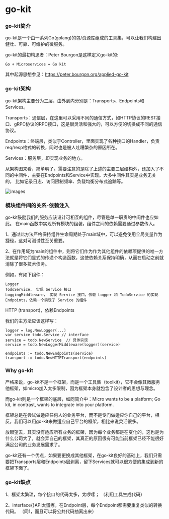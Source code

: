 # go-kit

### go-kit简介

go-kit是一个由一系列Go(golang)的包/资源库组成的工具集，可以让我们构建出健壮、可靠、可维护的微服务。

go-kit的最初构思者：Peter Bourgon是这样定义go-kit的:
    
    Go + Microservices = Go kit
    
其中起源思想参见：https://peter.bourgon.org/applied-go-kit    

### go-kit架构
go-kit架构主要分为三层，由外到内分别是：Transports、Endpoints和Services。

Transports：通信层，在这里可以采用不同的通信方式，如HTTP协议的REST接口、gRPC协议的RPC接口，这是很灵活和强大的，可以方便的切换成不同的通信协议。

Endpoints：终端层，类似于Controller，里面实现了各种接口的Handler，负责req/resp格式的转换，同时也是被人吐糟繁杂的原因所在。

Services：服务层，即实现业务的地方。

从架构图来看，简单明了。需要注意的是除了上述的主要三层结构外，还加入了不同的中间件，主要在Endpoints和Service中实现。大多中间件其实是业务无关的，
比如记录日志、访问限制频率、负载均衡分布式追踪等。

![images](https://gokit.io/faq/onion.png "onion")

### 模块组件间的关系-依赖注入

go-kit鼓励我们的服务应该设计可相互的组件，尽管是单一职责的中间件也应如此。
在main函数中实现所有模块的组装，组件之间的依赖需要通过参数传入。

1、通过此方法严格保持组件生命周期处于main域中，可以避免使用全局变量作为捷径，这对可测试性至关重要。

2、在作用域为main的组件中，则将它们作为作为其他组件的依赖项提供的唯一方法就是将它们显式的传递个构造函数，这使依赖关系保持明确，从而在启动之前就消除了很多技术债务。


例如，有如下组件：

    Logger
    TodoService， 实现 Service 接口
    LoggingMiddleware， 实现 Service 接口，依赖 Logger 和 TodoService 的实现
    Endpoints，依赖一个实现了 Service 的组件
HTTP (transport)，依赖Endpoints

我们的主方法应该这样写：

    logger = log.NewLogger(...)
    var service todo.Service // interface
    service = todo.NewService  // 具体实现
    service = todo.NewLoggerMiddleware(logger)(service)
    
    endpoints := todo.NewEndpoints(service)
    transport := todo.NewHTTPTransport(endpoints)


### Why go-kit
 
严格来说，go-kit不是一个框架，而是一个工具集（toolkit），它不会像其微服务他框架，如micro加入太多限制，因为框架本身就包含了设计者的思想与理念。

而go-kit则是一个框架的底层，如同简介中：Micro wants to be a platform; Go kit, in contrast, wants to integrate into your platform.

框架总是在尝试做适应任何人的业务平台，而不是专门做适应你自己的平台，相反，我们可以用go-kit来做适应自己平台的框架，相比来说灵活很多。

放眼望去，其实没有适应所有业务的框架，因为每个业务都是在变化的，这也是为什么公司大了，就会弄自己的框架，其真正的原因很有可能当前框架已经不能很好满足公司的业务发展需求了。

go-kit还有一个优点，如果要更换成其他框架，在go-kit良好的基础上，我们只需要把Transports层和Endpoints层剥离，留下Services就可以很方便的集成到新的框架下面了。


### go-kit缺点

1、框架太繁琐，每个接口的代码太多，太啰嗦；
（利用工具生成代码）

2、interface{}API太蛋疼，在Endpoint层，每个Endpoint都需要重复类似的转换代码。
（同1，而且可以将公共代码抽离出来）



